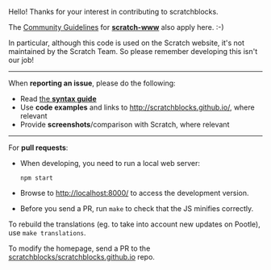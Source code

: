 Hello!
Thanks for your interest in contributing to scratchblocks.

The [Community Guidelines](https://github.com/LLK/scratch-www/wiki/Community-Guidelines) for **[scratch-www](https://github.com/LLK/scratch-www)** also apply here. :-)

In particular, although this code is used on the Scratch website, it's not maintained by the Scratch Team. So please remember developing this isn't our job!

---

When **reporting an issue**, please do the following:

* Read [the **syntax guide**](http://wiki.scratch.mit.edu/wiki/Block_Plugin/Syntax)
* Use **code examples** and links to <http://scratchblocks.github.io/>, where relevant
* Provide **screenshots**/comparison with Scratch, where relevant

---

For **pull requests**:

* When developing, you need to run a local web server:

    ```
    npm start
    ```

* Browse to <http://localhost:8000/> to access the development version.

* Before you send a PR, run `make` to check that the JS minifies correctly.

To rebuild the translations (eg. to take into account new updates on Pootle), use `make translations`.

To modify the homepage, send a PR to the [scratchblocks/scratchblocks.github.io](//github.com/scratchblocks/scratchblocks.github.io) repo.
